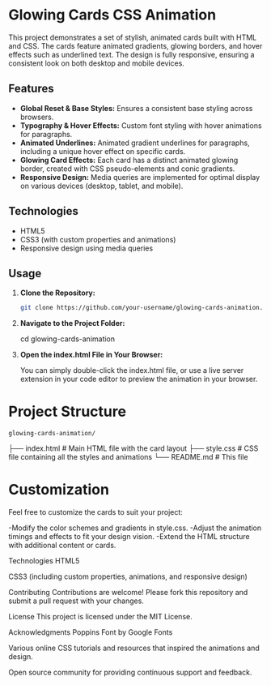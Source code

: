 # Glowing Cards CSS Animation

This project demonstrates a set of stylish, animated cards built with HTML and CSS. The cards feature animated gradients, glowing borders, and hover effects such as underlined text. The design is fully responsive, ensuring a consistent look on both desktop and mobile devices.

## Features

- **Global Reset & Base Styles:** Ensures a consistent base styling across browsers.
- **Typography & Hover Effects:** Custom font styling with hover animations for paragraphs.
- **Animated Underlines:** Animated gradient underlines for paragraphs, including a unique hover effect on specific cards.
- **Glowing Card Effects:** Each card has a distinct animated glowing border, created with CSS pseudo-elements and conic gradients.
- **Responsive Design:** Media queries are implemented for optimal display on various devices (desktop, tablet, and mobile).

## Technologies

- HTML5
- CSS3 (with custom properties and animations)
- Responsive design using media queries

## Usage

1. **Clone the Repository:**

   ```bash
   git clone https://github.com/your-username/glowing-cards-animation.git

2. **Navigate to the Project Folder:**

   cd glowing-cards-animation

3. **Open the index.html File in Your Browser:**

   You can simply double-click the index.html file, or use a live server extension in your code editor to preview the animation in your browser.

# Project Structure
    glowing-cards-animation/
├── index.html    # Main HTML file with the card layout
├── style.css     # CSS file containing all the styles and animations
└── README.md     # This file


# Customization

Feel free to customize the cards to suit your project:

  -Modify the color schemes and gradients in style.css.
  -Adjust the animation timings and effects to fit your design vision.
  -Extend the HTML structure with additional content or cards.

Technologies
HTML5

CSS3 (including custom properties, animations, and responsive design)

Contributing
Contributions are welcome! Please fork this repository and submit a pull request with your changes.

License
This project is licensed under the MIT License.

Acknowledgments
Poppins Font by Google Fonts

Various online CSS tutorials and resources that inspired the animations and design.

Open source community for providing continuous support and feedback.




